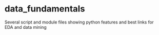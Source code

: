# data_fundamentals
Several script and module files showing python features and best links for EDA and data mining
